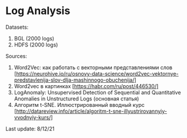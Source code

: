 # Log Analysis
Datasets:
1. BGL (2000 logs)
2. HDFS (2000 logs)


Sources: 
1. Word2Vec: как работать с векторными представлениями слов [https://neurohive.io/ru/osnovy-data-science/word2vec-vektornye-predstavlenija-slov-dlja-mashinnogo-obuchenija/]
2. Word2vec в картинках [https://habr.com/ru/post/446530/]
3. LogAnomaly: Unsupervised Detection of Sequential and Quantitative Anomalies in Unstructured Logs (основная статья)
4. Алгоритм t-SNE. Иллюстрированный вводный курс [http://datareview.info/article/algoritm-t-sne-illyustrirovannyiy-vvodnyiy-kurs/]

Last update: 8/12/21

